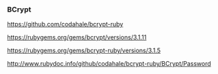 ### BCrypt

https://github.com/codahale/bcrypt-ruby

https://rubygems.org/gems/bcrypt/versions/3.1.11

https://rubygems.org/gems/bcrypt-ruby/versions/3.1.5

http://www.rubydoc.info/github/codahale/bcrypt-ruby/BCrypt/Password


